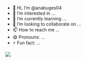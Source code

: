 - 👋 Hi, I’m @anabuges04
- 👀 I’m interested in ...
- 🌱 I’m currently learning ...
- 💞️ I’m looking to collaborate on ...
- 📫 How to reach me ...
- 😄 Pronouns: ...
- ⚡ Fun fact: ...

<!---
anabuges04/anabuges04 is a ✨ special ✨ repository because its `README.md` (this file) appears on your GitHub profile.
You can click the Preview link to take a look at your changes.
--->

![.](https://media.tenor.com/gKxj3f-p2YcAAAAM/onikasleezy-justin-bieber.gif)
